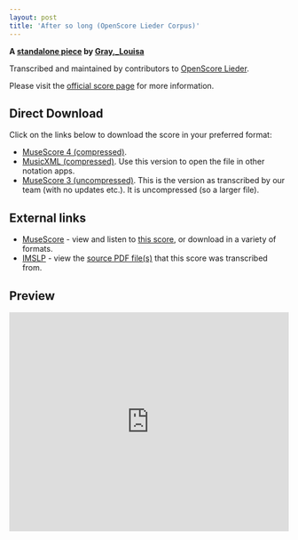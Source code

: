 ```yaml
---
layout: post
title: 'After so long (OpenScore Lieder Corpus)'
---
```


__A [standalone piece](https://fourscoreandmore.org/openscore/lieder/Gray%2C_Louisa/_/) by [Gray,_Louisa](https://fourscoreandmore.org/openscore/lieder/Gray%2C_Louisa)__

Transcribed and maintained by contributors to [OpenScore Lieder].

Please visit the [official score page] for more information.

[official score page]: https://musescore.com/openscore-lieder-corpus/scores/6617407
[OpenScore Lieder]: https://musescore.com/openscore-lieder-corpus

## Direct Download

Click on the links below to download the score in your preferred format:
- [MuseScore 4 (compressed)](https://fourscoreandmore.org/openscore/lieder/Gray%2C_Louisa/_/After_so_long.mscz).
- [MusicXML (compressed)](https://fourscoreandmore.org/openscore/lieder/Gray%2C_Louisa/_/After_so_long.mxl). Use this version to open the file in other notation apps.
- [MuseScore 3 (uncompressed)](https://raw.githubusercontent.com/OpenScore/Lieder/refs/heads/main/scores/Gray%2C_Louisa/_/After_so_long/lc6617407.mscx). This is the version as transcribed by our team (with no updates etc.). It is uncompressed (so a larger file).

## External links

- [MuseScore] - view and listen to [this score][MuseScore], or download in a variety of formats.
- [IMSLP] - view the [source PDF file(s)][IMSLP] that this score was transcribed from.

[MuseScore]: https://musescore.com/score/6617407
[IMSLP]: https://imslp.org/wiki/Special:ReverseLookup/676303

## Preview

<iframe width="100%" height="394" src="https://musescore.com/openscore-lieder-corpus/scores/6617407/embed" frameborder="0" allowfullscreen allow="autoplay; fullscreen"></iframe>
